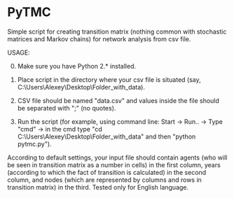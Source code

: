 # PyTMC

Simple script for creating transition matrix (nothing common with stochastic matrices and Markov chains) for network analysis from csv file. 

USAGE:

0. Make sure you have Python 2.* installed.

1. Place script in the directory where your csv file is situated (say, C:\Users\Alexey\Desktop\Folder_with_data).

2. CSV file should be named "data.csv" and values inside the file should be separated with ";" (no quotes).

3. Run the script (for example, using command line: Start -> Run.. -> Type "cmd" -> in the cmd type "cd C:\Users\Alexey\Desktop\Folder_with_data" and then "python pytmc.py"). 

According to default settings, your input file should contain agents (who will be seen in transition matrix as a number in cells) in the first column, years (according to which the fact of transition is calculated) in the second column, and nodes (which are represented by columns and rows in transition matrix) in the third.
Tested only for English language.
